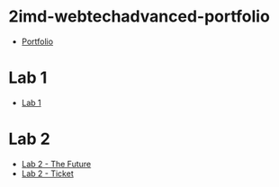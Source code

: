# 2imd-webtechadvanced-portfolio
* [Portfolio](https://github.com/NielsV8/2imd-webtechadvanced-portfolio)

# Lab 1
* [Lab 1](https://github.com/SenneChristiaens/2imd-webtechadvanced-lab1)

# Lab 2
* [Lab 2 - The Future](https://codepen.io/Nieeel/pen/ZEaVQBE)
* [Lab 2 - Ticket](https://codepen.io/Nieeel/pen/eYebJZY)

